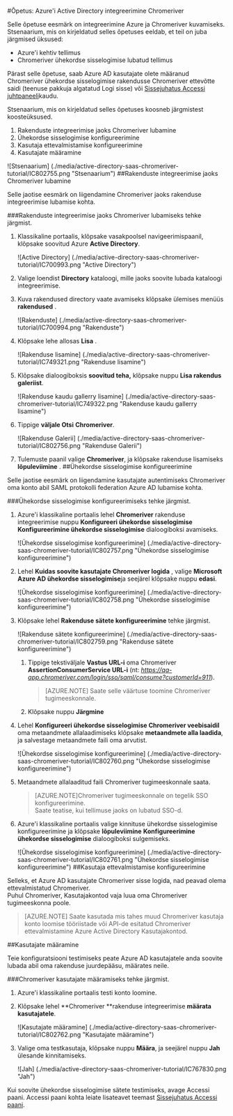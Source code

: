<properties 
    pageTitle="Õpetus: Azure'i Active Directory integreerimine Chromeriver | Microsoft Azure'i" 
    description="Saate teada, kuidas lubada ühekordse sisselogimise, automatiseeritud ettevalmistamise ja muud Azure Active Directory Chromeriver abil!" 
    services="active-directory" 
    authors="jeevansd"  
    documentationCenter="na" 
    manager="femila"/>
<tags 
    ms.service="active-directory" 
    ms.devlang="na" 
    ms.topic="article" 
    ms.tgt_pltfrm="na" 
    ms.workload="identity" 
    ms.date="09/29/2016" 
    ms.author="jeedes" />


#<a name="tutorial-azure-active-directory-integration-with-chromeriver"></a>Õpetus: Azure'i Active Directory integreerimine Chromeriver

Selle õpetuse eesmärk on integreerimine Azure ja Chromeriver kuvamiseks.  
Stsenaarium, mis on kirjeldatud selles õpetuses eeldab, et teil on juba järgmised üksused:

-   Azure'i kehtiv tellimus
-   Chromeriver ühekordse sisselogimise lubatud tellimus

Pärast selle õpetuse, saab Azure AD kasutajate olete määranud Chromeriver ühekordse sisselogimise rakendusse Chromeriver ettevõtte saidi (teenuse pakkuja algatatud Logi sisse) või [Sissejuhatus Accessi juhtpaneeli](active-directory-saas-access-panel-introduction.md)kaudu.

Stsenaarium, mis on kirjeldatud selles õpetuses koosneb järgmistest koosteüksused.

1.  Rakenduste integreerimise jaoks Chromeriver lubamine
2.  Ühekordse sisselogimise konfigureerimine
3.  Kasutaja ettevalmistamise konfigureerimine
4.  Kasutajate määramine

![Stsenaarium] (./media/active-directory-saas-chromeriver-tutorial/IC802755.png "Stsenaarium")
##<a name="enabling-the-application-integration-for-chromeriver"></a>Rakenduste integreerimise jaoks Chromeriver lubamine

Selle jaotise eesmärk on liigendamine Chromeriver jaoks rakenduse integreerimise lubamise kohta.

###<a name="to-enable-the-application-integration-for-chromeriver-perform-the-following-steps"></a>Rakenduste integreerimise jaoks Chromeriver lubamiseks tehke järgmist.

1.  Klassikaline portaalis, klõpsake vasakpoolsel navigeerimispaanil, klõpsake soovitud Azure **Active Directory**.

    ![Active Directory] (./media/active-directory-saas-chromeriver-tutorial/IC700993.png "Active Directory")

2.  Valige loendist **Directory** kataloogi, mille jaoks soovite lubada kataloogi integreerimise.

3.  Kuva rakendused directory vaate avamiseks klõpsake ülemises menüüs **rakendused** .

    ![Rakenduste] (./media/active-directory-saas-chromeriver-tutorial/IC700994.png "Rakenduste")

4.  Klõpsake lehe allosas **Lisa** .

    ![Rakenduse lisamine] (./media/active-directory-saas-chromeriver-tutorial/IC749321.png "Rakenduse lisamine")

5.  Klõpsake dialoogiboksis **soovitud teha,** klõpsake nuppu **Lisa rakendus galeriist**.

    ![Rakenduse kaudu gallerry lisamine] (./media/active-directory-saas-chromeriver-tutorial/IC749322.png "Rakenduse kaudu gallerry lisamine")

6.  Tippige **väljale Otsi** **Chromeriver**.

    ![Rakenduse Galerii] (./media/active-directory-saas-chromeriver-tutorial/IC802756.png "Rakenduse Galerii")

7.  Tulemuste paanil valige **Chromeriver**, ja klõpsake rakenduse lisamiseks **lõpuleviimine** .
##<a name="configuring-single-sign-on"></a>Ühekordse sisselogimise konfigureerimine

Selle jaotise eesmärk on liigendamine kasutajate autentimiseks Chromeriver oma konto abil SAML protokolli federation Azure AD lubamise kohta.

###<a name="to-configure-single-sign-on-perform-the-following-steps"></a>Ühekordse sisselogimise konfigureerimiseks tehke järgmist.

1.  Azure'i klassikaline portaalis lehel **Chromeriver** rakenduse integreerimise nuppu **Konfigureeri ühekordse sisselogimise** **Konfigureerimine ühekordse sisselogimise** dialoogiboksi avamiseks.

    ![Ühekordse sisselogimise konfigureerimine] (./media/active-directory-saas-chromeriver-tutorial/IC802757.png "Ühekordse sisselogimise konfigureerimine")

2.  Lehel **Kuidas soovite kasutajate Chromeriver logida** , valige **Microsoft Azure AD ühekordse sisselogimise**ja seejärel klõpsake nuppu **edasi**.

    ![Ühekordse sisselogimise konfigureerimine] (./media/active-directory-saas-chromeriver-tutorial/IC802758.png "Ühekordse sisselogimise konfigureerimine")

3.  Klõpsake lehel **Rakenduse sätete konfigureerimine** tehke järgmist.

    ![Rakenduse sätete konfigureerimine] (./media/active-directory-saas-chromeriver-tutorial/IC802759.png "Rakenduse sätete konfigureerimine")

    1.  Tippige tekstiväljale **Vastus URL-i** oma Chromeriver **AssertionConsumerService URL-i** (nt: *https://qa-app.chromeriver.com/login/sso/saml/consume?customerId=911*).  

        >[AZURE.NOTE] Saate selle väärtuse toomine Chromeriver tugimeeskonnale.

    2.  Klõpsake nuppu **Järgmine**

4.  Lehel **Konfigureeri ühekordse sisselogimise Chromeriver veebisaidil** oma metaandmete allalaadimiseks klõpsake **metaandmete alla laadida**, ja salvestage metaandmete faili oma arvutist.

    ![Ühekordse sisselogimise konfigureerimine] (./media/active-directory-saas-chromeriver-tutorial/IC802760.png "Ühekordse sisselogimise konfigureerimine")

5.  Metaandmete allalaaditud faili Chromeriver tugimeeskonnale saata.

    >[AZURE.NOTE]Chromeriver tugimeeskonnale on tegelik SSO konfigureerimine.  
    Saate teatise, kui tellimuse jaoks on lubatud SSO-d.

6.  Azure'i klassikaline portaalis valige kinnituse ühekordse sisselogimise konfigureerimine ja klõpsake **lõpuleviimine** **Konfigureerimine ühekordse sisselogimise** dialoogiboksi sulgemiseks.

    ![Ühekordse sisselogimise konfigureerimine] (./media/active-directory-saas-chromeriver-tutorial/IC802761.png "Ühekordse sisselogimise konfigureerimine")
##<a name="configuring-user-provisioning"></a>Kasutaja ettevalmistamise konfigureerimine

Selleks, et Azure AD kasutajate Chromeriver sisse logida, nad peavad olema ettevalmistatud Chromeriver.  
Puhul Chromeriver, Kasutajakontod vaja luua oma Chromeriver tugimeeskonna poole.

>[AZURE.NOTE] Saate kasutada mis tahes muud Chromeriver kasutaja konto loomise tööriistade või API-de esitatud Chromeriver ettevalmistamine Azure Active Directory Kasutajakontod.

##<a name="assigning-users"></a>Kasutajate määramine

Teie konfiguratsiooni testimiseks peate Azure AD kasutajatele anda soovite lubada abil oma rakenduse juurdepääsu, määrates neile.

###<a name="to-assign-users-to-chromeriver-perform-the-following-steps"></a>Chromeriver kasutajate määramiseks tehke järgmist.

1.  Azure'i klassikaline portaalis testi konto loomine.

2.  Klõpsake lehel **Chromeriver **rakenduse integreerimise **määrata kasutajatele**.

    ![Kasutajate määramine] (./media/active-directory-saas-chromeriver-tutorial/IC802762.png "Kasutajate määramine")

3.  Valige oma testkasutaja, klõpsake nuppu **Määra**, ja seejärel nuppu **Jah** ülesande kinnitamiseks.

    ![Jah] (./media/active-directory-saas-chromeriver-tutorial/IC767830.png "Jah")

Kui soovite ühekordse sisselogimise sätete testimiseks, avage Accessi paani. Accessi paani kohta leiate lisateavet teemast [Sissejuhatus Accessi paani](active-directory-saas-access-panel-introduction.md).
